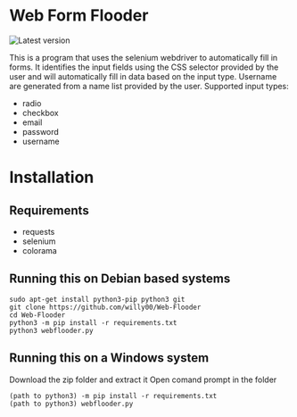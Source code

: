 # Web Form Flooder
![Latest version](https://img.shields.io/badge/-v1.0-brightgreen.svg)

This is a program that uses the selenium webdriver to automatically fill in forms. It identifies the input fields using the CSS selector provided by the user and will automatically fill in data based on the input type. Username are generated from a name list provided by the user.
Supported input types:
* radio
* checkbox
* email
* password
* username

# Installation

## Requirements

* requests
* selenium
* colorama

## Running this on Debian based systems

```
sudo apt-get install python3-pip python3 git
git clone https://github.com/willy00/Web-Flooder
cd Web-Flooder
python3 -m pip install -r requirements.txt
python3 webflooder.py
```

## Running this on a Windows system
Download the zip folder and extract it
Open comand prompt in the folder
```
(path to python3) -m pip install -r requirements.txt
(path to python3) webflooder.py
```
